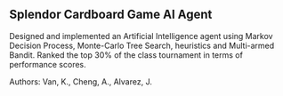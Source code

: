 ## Splendor Cardboard Game AI Agent  
Designed and implemented an Artificial Intelligence agent using Markov Decision Process, Monte-Carlo Tree Search, heuristics and Multi-armed Bandit. Ranked the top 30% of the class tournament in terms of performance scores.

Authors: Van, K., Cheng, A., Alvarez, J.

